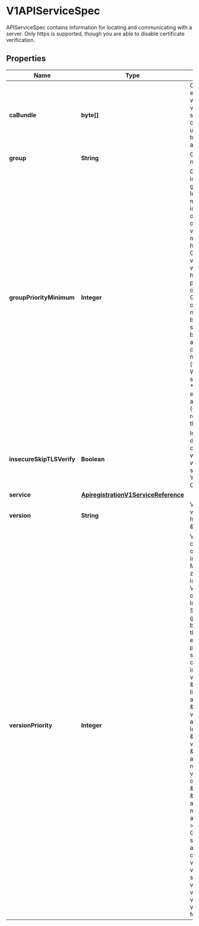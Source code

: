 

# V1APIServiceSpec

APIServiceSpec contains information for locating and communicating with a server. Only https is supported, though you are able to disable certificate verification.
## Properties

Name | Type | Description | Notes
------------ | ------------- | ------------- | -------------
**caBundle** | **byte[]** | CABundle is a PEM encoded CA bundle which will be used to validate an API server&#39;s serving certificate. If unspecified, system trust roots on the apiserver are used. |  [optional]
**group** | **String** | Group is the API group name this server hosts |  [optional]
**groupPriorityMinimum** | **Integer** | GroupPriorityMininum is the priority this group should have at least. Higher priority means that the group is preferred by clients over lower priority ones. Note that other versions of this group might specify even higher GroupPriorityMininum values such that the whole group gets a higher priority. The primary sort is based on GroupPriorityMinimum, ordered highest number to lowest (20 before 10). The secondary sort is based on the alphabetical comparison of the name of the object.  (v1.bar before v1.foo) We&#39;d recommend something like: *.k8s.io (except extensions) at 18000 and PaaSes (OpenShift, Deis) are recommended to be in the 2000s | 
**insecureSkipTLSVerify** | **Boolean** | InsecureSkipTLSVerify disables TLS certificate verification when communicating with this server. This is strongly discouraged.  You should use the CABundle instead. |  [optional]
**service** | [**ApiregistrationV1ServiceReference**](ApiregistrationV1ServiceReference.md) |  |  [optional]
**version** | **String** | Version is the API version this server hosts.  For example, \&quot;v1\&quot; |  [optional]
**versionPriority** | **Integer** | VersionPriority controls the ordering of this API version inside of its group.  Must be greater than zero. The primary sort is based on VersionPriority, ordered highest to lowest (20 before 10). Since it&#39;s inside of a group, the number can be small, probably in the 10s. In case of equal version priorities, the version string will be used to compute the order inside a group. If the version string is \&quot;kube-like\&quot;, it will sort above non \&quot;kube-like\&quot; version strings, which are ordered lexicographically. \&quot;Kube-like\&quot; versions start with a \&quot;v\&quot;, then are followed by a number (the major version), then optionally the string \&quot;alpha\&quot; or \&quot;beta\&quot; and another number (the minor version). These are sorted first by GA &gt; beta &gt; alpha (where GA is a version with no suffix such as beta or alpha), and then by comparing major version, then minor version. An example sorted list of versions: v10, v2, v1, v11beta2, v10beta3, v3beta1, v12alpha1, v11alpha2, foo1, foo10. | 



